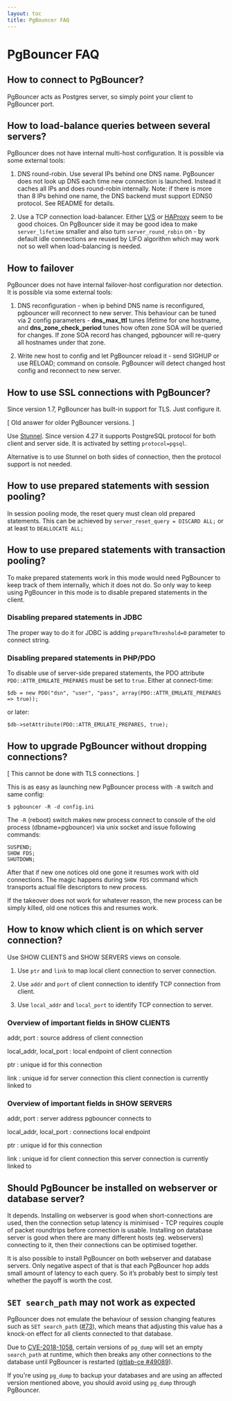 ```yaml
---
layout: toc
title: PgBouncer FAQ
---
```


# PgBouncer FAQ

## How to connect to PgBouncer?

PgBouncer acts as Postgres server, so simply point your client to
PgBouncer port.

## How to load-balance queries between several servers?

PgBouncer does not have internal multi-host configuration.
It is possible via some external tools:

1.  DNS round-robin. Use several IPs behind one DNS name. PgBouncer does
    not look up DNS each time new connection is launched. Instead it
    caches all IPs and does round-robin internally. Note: if there is
    more than 8 IPs behind one name, the DNS backend must support EDNS0
    protocol. See README for details.

2.  Use a TCP connection load-balancer. Either
    [LVS](http://www.linuxvirtualserver.org/) or
    [HAProxy](http://www.haproxy.org/) seem to be good choices. On
    PgBouncer side it may be good idea to make `server_lifetime` smaller
    and also turn `server_round_robin` on - by default idle connections
    are reused by LIFO algorithm which may work not so well when
    load-balancing is needed.

## How to failover

PgBouncer does not have internal failover-host configuration nor detection.
It is possible via some external tools:

1. DNS reconfiguration - when ip behind DNS name is reconfigured, pgbouncer
   will reconnect to new server.  This behaviour can be tuned via 2
   config parameters - **dns_max_ttl** tunes lifetime for one hostname,
   and **dns_zone_check_period** tunes how often zone SOA will be
   queried for changes.  If zone SOA record has changed, pgbouncer
   will re-query all hostnames under that zone.

2. Write new host to config and let PgBouncer reload it - send SIGHUP
   or use RELOAD; command on console.  PgBouncer will detect changed
   host config and reconnect to new server.

## How to use SSL connections with PgBouncer?

Since version 1.7, PgBouncer has built-in support for TLS.  Just configure it.

[ Old answer for older PgBouncer versions. ]

Use [Stunnel](https://www.stunnel.org/). Since version 4.27 it supports
PostgreSQL protocol for both client and server side. It is activated by
setting `protocol=pgsql`.

Alternative is to use Stunnel on both sides of connection, then the
protocol support is not needed.

## How to use prepared statements with session pooling?

In session pooling mode, the reset query must clean old prepared
statements.  This can be achieved by `server_reset_query = DISCARD ALL;`
or at least to `DEALLOCATE ALL;`

## How to use prepared statements with transaction pooling?

To make prepared statements work in this mode would need PgBouncer to
keep track of them internally, which it does not do. So only way to keep
using PgBouncer in this mode is to disable prepared statements in the
client.

### Disabling prepared statements in JDBC

The proper way to do it for JDBC is adding `prepareThreshold=0`
parameter to connect string.

### Disabling prepared statements in PHP/PDO

To disable use of server-side prepared statements, the PDO attribute
`PDO::ATTR_EMULATE_PREPARES` must be set to `true`. Either at
connect-time:

    $db = new PDO("dsn", "user", "pass", array(PDO::ATTR_EMULATE_PREPARES => true));

or later:

    $db->setAttribute(PDO::ATTR_EMULATE_PREPARES, true);

## How to upgrade PgBouncer without dropping connections?

[ This cannot be done with TLS connections. ]

This is as easy as launching new PgBouncer process with `-R` switch and
same config:

    $ pgbouncer -R -d config.ini

The `-R` (reboot) switch makes new process connect to console of the old
process (dbname=pgbouncer) via unix socket and issue following commands:

    SUSPEND;
    SHOW FDS;
    SHUTDOWN;

After that if new one notices old one gone it resumes work with old
connections. The magic happens during `SHOW FDS` command which
transports actual file descriptors to new process.

If the takeover does not work for whatever reason, the new process can
be simply killed, old one notices this and resumes work.

## How to know which client is on which server connection?

Use SHOW CLIENTS and SHOW SERVERS views on console.

1.  Use `ptr` and `link` to map local client connection to server
    connection.

2.  Use `addr` and `port` of client connection to identify TCP
    connection from client.

3.  Use `local_addr` and `local_port` to identify TCP connection to
    server.

### Overview of important fields in SHOW CLIENTS

addr, port
: source address of client connection

local_addr, local_port
: local endpoint of client connection

ptr
: unique id for this connection

link
: unique id for server connection this client connection is currently linked to

### Overview of important fields in SHOW SERVERS

addr, port
: server address pgbouncer connects to

local_addr, local_port
: connections local endpoint

ptr
: unique id for this connection

link
: unique id for client connection this server connection is currently linked to

## Should PgBouncer be installed on webserver or database server?

It depends. Installing on webserver is good when short-connections are
used, then the connection setup latency is minimised - TCP requires
couple of packet roundtrips before connection is usable. Installing on
database server is good when there are many different hosts (eg.
webservers) connecting to it, then their connections can be optimised
together.

It is also possible to install PgBouncer on both webserver and database
servers. Only negative aspect of that is that each PgBouncer hop adds
small amount of latency to each query. So it’s probably best to simply
test whether the payoff is worth the cost.

## `SET search_path` may not work as expected

PgBouncer does not emulate the behaviour of session changing features such as `SET search_path` ([#73](https://github.com/pgbouncer/pgbouncer/pull/73#issuecomment-143957485)),
which means that adjusting this value has a knock-on effect for all clients connected to that database.

Due to [CVE-2018-1058](https://wiki.postgresql.org/wiki/A_Guide_to_CVE-2018-1058:_Protect_Your_Search_Path),
certain versions of `pg_dump` will set an empty `search_path` at runtime, which then breaks any other connections to the database until PgBouncer is restarted ([gitlab-ce #49089](https://gitlab.com/gitlab-org/gitlab-ce/issues/49089)).

If you're using `pg_dump` to backup your databases and are using an affected version mentioned above, you should avoid using `pg_dump` through PgBouncer.
